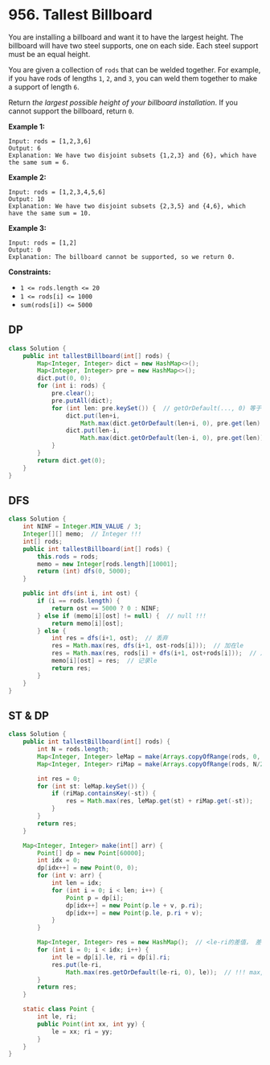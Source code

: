 # 956. Tallest Billboard

You are installing a billboard and want it to have the largest height. The billboard will have two steel supports, one on each side. Each steel support must be an equal height.

You are given a collection of `rods` that can be welded together. For example, if you have rods of lengths `1`, `2`, and `3`, you can weld them together to make a support of length `6`.

Return *the largest possible height of your billboard installation*. If you cannot support the billboard, return `0`.

 

**Example 1:**

```
Input: rods = [1,2,3,6]
Output: 6
Explanation: We have two disjoint subsets {1,2,3} and {6}, which have the same sum = 6.
```

**Example 2:**

```
Input: rods = [1,2,3,4,5,6]
Output: 10
Explanation: We have two disjoint subsets {2,3,5} and {4,6}, which have the same sum = 10.
```

**Example 3:**

```
Input: rods = [1,2]
Output: 0
Explanation: The billboard cannot be supported, so we return 0.
```

 

**Constraints:**

- `1 <= rods.length <= 20`
- `1 <= rods[i] <= 1000`
- `sum(rods[i]) <= 5000`



## DP

```java
class Solution {
    public int tallestBillboard(int[] rods) {
        Map<Integer, Integer> dict = new HashMap<>();
        Map<Integer, Integer> pre = new HashMap<>();
        dict.put(0, 0);
        for (int i: rods) {
            pre.clear(); 
            pre.putAll(dict);
            for (int len: pre.keySet()) {  // getOrDefault(..., 0) 等于两边都不要
                dict.put(len+i, 
                    Math.max(dict.getOrDefault(len+i, 0), pre.get(len) + i));  // len+i：加在左边
                dict.put(len-i, 
                    Math.max(dict.getOrDefault(len-i, 0), pre.get(len)));  // len-i:加在右边等于减左边
            }
        }
        return dict.get(0);
    }
}
```



## DFS

```java
class Solution {
    int NINF = Integer.MIN_VALUE / 3;
    Integer[][] memo;  // Integer !!!
    int[] rods;
    public int tallestBillboard(int[] rods) {
        this.rods = rods;
        memo = new Integer[rods.length][10001];
        return (int) dfs(0, 5000);
    }

    public int dfs(int i, int ost) {
        if (i == rods.length) {
            return ost == 5000 ? 0 : NINF;
        } else if (memo[i][ost] != null) {  // null !!!
            return memo[i][ost];
        } else {
            int res = dfs(i+1, ost);  // 丢弃
            res = Math.max(res, dfs(i+1, ost-rods[i]));  // 加在le
            res = Math.max(res, rods[i] + dfs(i+1, ost+rods[i]));  // 加在ri
            memo[i][ost] = res;  // 记录le
            return res;
        }
    }
}
```



## ST & DP

```java
class Solution {
    public int tallestBillboard(int[] rods) {
        int N = rods.length;
        Map<Integer, Integer> leMap = make(Arrays.copyOfRange(rods, 0, N/2));
        Map<Integer, Integer> riMap = make(Arrays.copyOfRange(rods, N/2, N));

        int res = 0;
        for (int st: leMap.keySet()) {
            if (riMap.containsKey(-st)) {
                res = Math.max(res, leMap.get(st) + riMap.get(-st));
            }
        }
        return res;
    }

    Map<Integer, Integer> make(int[] arr) {
        Point[] dp = new Point[60000];
        int idx = 0;
        dp[idx++] = new Point(0, 0);
        for (int v: arr) {
            int len = idx;
            for (int i = 0; i < len; i++) {
                Point p = dp[i];
                dp[idx++] = new Point(p.le + v, p.ri);
                dp[idx++] = new Point(p.le, p.ri + v);
            }
        }

        Map<Integer, Integer> res = new HashMap();  // <le-ri的差值， 差值时的le(max)>
        for (int i = 0; i < idx; i++) {
            int le = dp[i].le, ri = dp[i].ri;
            res.put(le-ri, 
                Math.max(res.getOrDefault(le-ri, 0), le));  // !!! max, le
        }
        return res;
    }

    static class Point {
        int le, ri;
        public Point(int xx, int yy) {
            le = xx; ri = yy;
        }
    }
}
```

